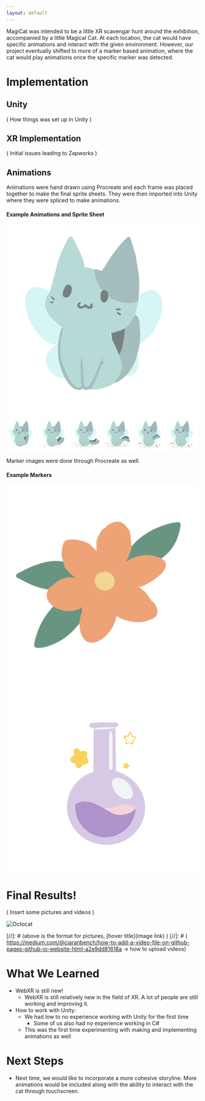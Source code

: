 ```yaml
---
layout: default
---
```


MagiCat was intended to be a little XR scavengar hunt around the exhibition, accompanied by a little Magical Cat. At each location, the cat would have specific animations and interact with the given environment. However, our project eventually shifted to more of a marker based animation, where the cat would play animations once the specific marker was detected.

# Implementation 

## Unity
( How things was set up in Unity )

## XR Implementation

( Initial issues leading to Zapworks )

## Animations

Animations were hand drawn using Procreate and each frame was placed together to make the final sprite sheets. They were then imported into Unity where they were spliced to make animations.

#### Example Animations and Sprite Sheet
![Idle Animation](https://raw.githubusercontent.com/XinYuJ20/Magicat-Hunt/73cda30f36e5cf3278a04cb436d0595f8210c0b4/idle.gif )
![Flower Sprite Sheet](https://github.com/XinYuJ20/Magicat-Hunt/blob/master/Flowers.png?raw=true)

Marker images were done through Procreate as well. 

#### Example Markers
![Flower Marker](https://raw.githubusercontent.com/XinYuJ20/Magicat-Hunt/73cda30f36e5cf3278a04cb436d0595f8210c0b4/flower_marker.png )
![Potion Marker](https://raw.githubusercontent.com/XinYuJ20/Magicat-Hunt/73cda30f36e5cf3278a04cb436d0595f8210c0b4/portal.png )

# Final Results!

( Insert some pictures and videos )

![Octocat](https://github.githubassets.com/images/icons/emoji/octocat.png)

[//]: # (above is the format for pictures, [hover title](image link) )
[//]: # ( https://medium.com/@ciaranbench/how-to-add-a-video-file-on-github-pages-github-io-website-html-a2e9dd81618a -> how to upload videos)

# What We Learned

- WebXR is still new!
  - WebXR is still relatively new in the field of XR. A lot of people are still working and improving it.
- How to work with Unity:
  - We had low to no experience working with Unity for the first time
    - Some of us also had no experience working in C#
  - This was the first time experimenting with making and implementing animations as well

# Next Steps

*   Next time, we would like to incorporate a more cohesive storyline. More animations would be included along with the ability to interact with the cat through touchscreen. 